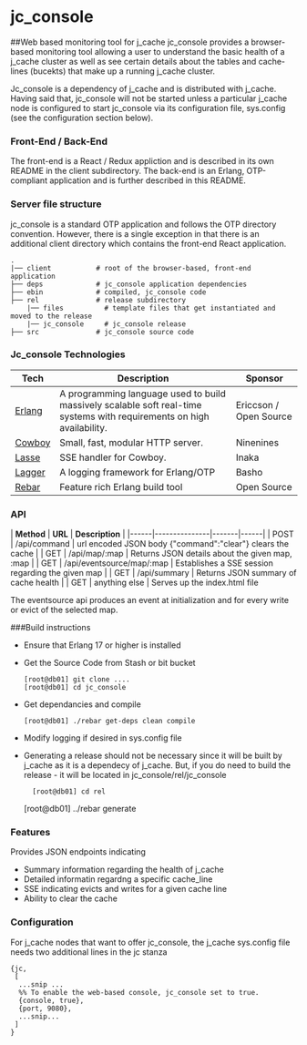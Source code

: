 jc_console
====

##Web based monitoring tool for j_cache
jc_console provides a browser-based monitoring tool allowing a user to understand
the basic health of a j_cache cluster as well as see certain details about the 
tables and cache-lines (bucekts) that make up a running j_cache cluster.

Jc_console is a dependency of j_cache and is distributed with j_cache. Having said that,
jc_console will not be started unless a particular j_cache node is configured to start
jc_console via its configuration file, sys.config (see the configuration section below).


### Front-End / Back-End
The front-end is a React / Redux appliction and is described in its own README in the client
subdirectory. The back-end is an Erlang, OTP-compliant application and is further described 
in this README.


### Server file structure
jc_console is a standard OTP application and follows the OTP directory convention. 
However, there is a single exception in that there is an additional client 
directory which contains the front-end React application.

```
.
|── client           # root of the browser-based, front-end application 
├── deps             # jc_console application dependencies
├── ebin             # compiled, jc_console code
├── rel              # release subdirectory
    |── files          # template files that get instantiated and moved to the release
    |── jc_console     # jc_console release
├── src              # jc_console source code
```


### Jc_console Technologies
| **Tech** | **Description** | **Sponsor**|
|----------|-------|------|
| [Erlang](http://www.erlang.org) | A programming language used to build massively scalable soft real-time systems with requirements on high availability. | Ericcson  / Open Source |
| [Cowboy](http://ninenines.eu/)  |   Small, fast, modular HTTP server. | Ninenines |
| [Lasse](https://github.com/inaka/lasse)|SSE handler for Cowboy. | Inaka |
| [Lagger](http://basho.com) | A logging framework for Erlang/OTP | Basho |
| [Rebar](https://github.com/rebar/rebar/wiki) | Feature rich Erlang build tool | Open Source| 

### API
| **Method** | **URL** | **Description** | 
|------|---------------|-------|------|
| POST | /api/command  | url encoded JSON body {"command":"clear"} clears the cache | 
| GET  | /api/map/:map | Returns JSON details about the given map, :map |
| GET  | /api/eventsource/map/:map | Establishes a SSE session regarding the given map |
| GET  | /api/summary  | Returns JSON summary of cache health |
| GET  | anything else | Serves up the index.html file

The eventsource api produces an event at initialization and for every write or evict of the 
selected map.


###Build instructions
* Ensure that Erlang 17 or higher is installed
* Get the Source Code from Stash or bit bucket

      [root@db01] git clone ....
      [root@db01] cd jc_console

* Get dependancies and compile
  
      [root@db01] ./rebar get-deps clean compile
    
* Modify logging if desired in sys.config file
   	  
* Generating a release should not be necessary since it will be built by j_cache
as it is a dependecy of j_cache. But, if you do need to build the release - it 
will be located in jc_console/rel/jc_console

        [root@db01] cd rel
	[root@db01] ../rebar generate


### Features
Provides JSON endpoints indicating

 * Summary information regarding the health of j_cache
 * Detailed informatin regardng a specific cache_line
 * SSE indicating evicts and writes for a given cache line
 * Ability to clear the cache



### Configuration
For j_cache nodes that want to offer jc_console, the j_cache sys.config file 
needs two additional lines in the jc stanza

	{jc,
	 [
	  ...snip ...
	  %% To enable the web-based console, jc_console set to true.
	  {console, true},
	  {port, 9080},
	  ...snip...
	 ]
	}

